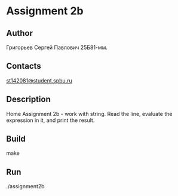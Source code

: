 # Assignment 2b

## Author
Григорьев Сергей Павлович 25Б81-мм.

## Contacts
st142081@student.spbu.ru

## Description
Home Assignment 2b - work with string. Read the line, evaluate the expression in it, and print the result.

## Build
make

## Run
./assignment2b
